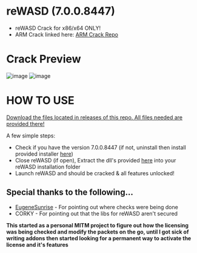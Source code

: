 # reWASD (7.0.0.8447)
- reWASD Crack for x86/x64 ONLY!
- ARM Crack linked here: [ARM Crack Repo](https://github.com/EugeneSunrise/reWASD)

# Crack Preview

![image](https://github.com/RedDot-3ND7355/reWASD/assets/6676924/99878f34-03e0-4147-a7d0-042feaf8681b)
![image](https://github.com/RedDot-3ND7355/reWASD/assets/6676924/8e443283-abd5-4ad5-876c-8bd25705e346)

# HOW TO USE
[Download the files located in releases of this repo. All files needed are provided there!](https://github.com/RedDot-3ND7355/reWASD/releases)

A few simple steps:
- Check if you have the version 7.0.0.8447 (if not, uninstall then install provided installer [here](https://github.com/RedDot-3ND7355/reWASD/releases))
- Close reWASD (if open), Extract the dll's provided [here](https://github.com/RedDot-3ND7355/reWASD/releases) into your reWASD installation folder
- Launch reWASD and should be cracked & all features unlocked!

## Special thanks to the following...
- [EugeneSunrise](https://github.com/EugeneSunrise) - For pointing out where checks were being done
- CORKY - For pointing out that the libs for reWASD aren't secured

**This started as a personal MITM project to figure out how the licensing was being checked and modify the packets on the go, until I got sick of writing addons then started looking for a permanent way to activate the license and it's features**
